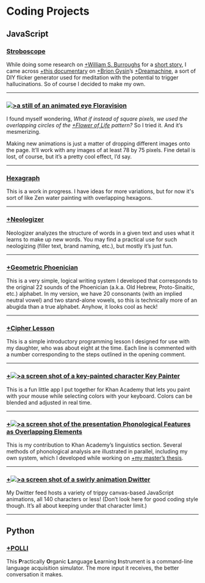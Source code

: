 # Coding Projects

## JavaScript

### [Stroboscope](https://cliffjonesjr.com/stroboscope)

While doing some research on [+William S. Burroughs](https://en.wikipedia.org/wiki/William_S._Burroughs) for a [short story](/writing), I came across [+this documentary](https://www.youtube.com/watch?v=rJFgNMVePaQ) on [+Brion Gysin](https://en.wikipedia.org/wiki/Brion_Gysin)’s [+Dreamachine](https://importantrecords.com/products/brion-gysins-dreamachine), a sort of DIY flicker generator used for meditation with the potential to trigger hallucinations. So of course I decided to make my own.

---

### [![>a still of an animated eye](fv-eye-capture) Floravision](https://cliffjonesjr.com/floravision)

I found myself wondering, *What if instead of square pixels, we used the overlapping circles of the [+Flower of Life](https://en.wikipedia.org/wiki/Overlapping_circles_grid) pattern?* So I tried it. And it’s mesmerizing.

Making new animations is just a matter of dropping different images onto the page. It’ll work with any images of at least 78 by 75 pixels. Fine detail is lost, of course, but it’s a pretty cool effect, I’d say.

---

### [Hexagraph](https://cliffjonesjr.com/hexagraph)

This is a work in progress. I have ideas for more variations, but for now it's sort of like Zen water painting with overlapping hexagons.

---

### [+Neologizer](https://github.com/cliffjones/neologizer)

Neologizer analyzes the structure of words in a given text and uses what it learns to make up new words. You may find a practical use for such neologizing (filler text, brand naming, etc.), but mostly it’s just fun.

---

### [+Geometric Phoenician](https://codepen.io/cliffjones/pen/QWKGgQO)

This is a very simple, logical writing system I developed that corresponds to the original 22 sounds of the Phoenician (a.k.a. Old Hebrew, Proto-Sinaitic, etc.) alphabet. In my version, we have 20 consonants (with an implied neutral vowel) and two stand-alone vowels, so this is technically more of an abugida than a true alphabet. Anyhow, it looks cool as heck!

---

### [+Cipher Lesson](https://www.khanacademy.org/computer-programming/cipher-lesson/4614234511507456)

This is a simple introductory programming lesson I designed for use with my daughter, who was about eight at the time. Each line is commented with a number corresponding to the steps outlined in the opening comment.

---

### [+![>a screen shot of a key-painted character](key-painter-crazy-hair) Key Painter](https://www.khanacademy.org/computer-programming/key-painter/5578510789246976)

This is a fun little app I put together for Khan Academy that lets you paint with your mouse while selecting colors with your keyboard. Colors can be blended and adjusted in real time.

---

### [+![>a screen shot of the presentation](phonological-features) Phonological Features as Overlapping Elements](https://www.khanacademy.org/computer-programming/phonological-features-as-overlapping-elements/6163632156573696)

This is my contribution to Khan Academy’s linguistics section. Several methods of phonological analysis are illustrated in parallel, including my own system, which I developed while working on [+my master’s thesis](https://lscmontgomerycac.com/wp-content/uploads/2012/01/developmentalvariation_cliffjones.pdf "Developmental Variation in Children’s Acquisition of Metrical Structures").

---

### [+![>a screen shot of a swirly animation](dwitter-swirl) Dwitter](https://www.dwitter.net/u/CliffJonesJr)

My Dwitter feed hosts a variety of trippy canvas-based JavaScript animations, all 140 characters or less! (Don’t look here for good coding style though. It’s all about keeping under that character limit.)

---

## Python

### [+POLLI](https://github.com/cliffjones/polli)

This **P**ractically **O**rganic **L**anguage **L**earning **I**nstrument is a command-line language acquisition simulator. The more input it receives, the better conversation it makes.
